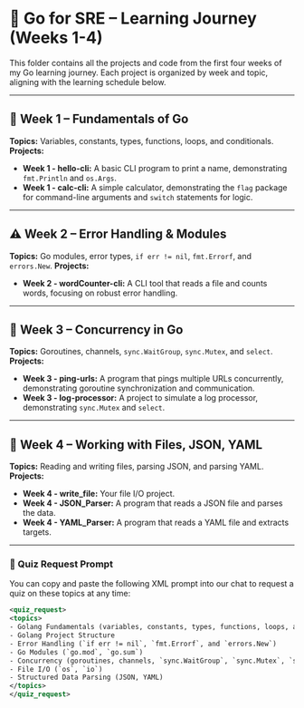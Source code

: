 # 🚀 Go for SRE – Learning Journey (Weeks 1-4)
This folder contains all the projects and code from the first four weeks of my Go learning journey. Each project is organized by week and topic, aligning with the learning schedule below.

---
## 📘 Week 1 – Fundamentals of Go
**Topics:** Variables, constants, types, functions, loops, and conditionals.
**Projects:**
- **Week 1 - hello-cli:** A basic CLI program to print a name, demonstrating `fmt.Println` and `os.Args`.
- **Week 1 - calc-cli:** A simple calculator, demonstrating the `flag` package for command-line arguments and `switch` statements for logic.

---
## ⚠️ Week 2 – Error Handling & Modules
**Topics:** Go modules, error types, `if err != nil`, `fmt.Errorf`, and `errors.New`.
**Projects:**
- **Week 2 - wordCounter-cli:** A CLI tool that reads a file and counts words, focusing on robust error handling.

---
## 🧵 Week 3 – Concurrency in Go
**Topics:** Goroutines, channels, `sync.WaitGroup`, `sync.Mutex`, and `select`.
**Projects:**
- **Week 3 - ping-urls:** A program that pings multiple URLs concurrently, demonstrating goroutine synchronization and communication.
- **Week 3 - log-processor:** A project to simulate a log processor, demonstrating `sync.Mutex` and `select`.

---
## 📂 Week 4 – Working with Files, JSON, YAML
**Topics:** Reading and writing files, parsing JSON, and parsing YAML.
**Projects:**
- **Week 4 - write_file:** Your file I/O project.
- **Week 4 - JSON_Parser:** A program that reads a JSON file and parses the data.
- **Week 4 - YAML_Parser:** A program that reads a YAML file and extracts targets.

---
### 📝 Quiz Request Prompt
You can copy and paste the following XML prompt into our chat to request a quiz on these topics at any time:

```xml
<quiz_request>
<topics>
- Golang Fundamentals (variables, constants, types, functions, loops, and conditionals)
- Golang Project Structure
- Error Handling (`if err != nil`, `fmt.Errorf`, and `errors.New`)
- Go Modules (`go.mod`, `go.sum`)
- Concurrency (goroutines, channels, `sync.WaitGroup`, `sync.Mutex`, `select`)
- File I/O (`os`, `io`)
- Structured Data Parsing (JSON, YAML)
</topics>
</quiz_request>